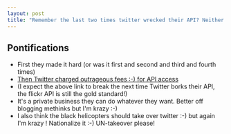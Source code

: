 ```yaml
---
layout: post
title: "Remember the last two times twitter wrecked their API? Neither do I :-)"
---
```


## Pontifications

* First they made it hard (or was it first and second and third and fourth times)
* [Then Twitter charged outrageous fees :-) for API access](https://developer.twitter.com/en/pricing/aaa-all) 
* (I expect the above link to break the next time Twitter borks their API, the flickr API is still the gold standard!)
* It's a private business they can do whatever they want. Better off blogging methinks but I'm krazy :-) 
* I also think the black helicopters should take over twitter :-) but again I'm krazy ! Nationalize it :-) UN-takeover please!


